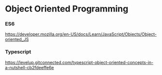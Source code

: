 # Object Oriented Programming


### ES6

https://developer.mozilla.org/en-US/docs/Learn/JavaScript/Objects/Object-oriented_JS

### Typescript

https://levelup.gitconnected.com/typescript-object-oriented-concepts-in-a-nutshell-cb2fdeeffe6e


